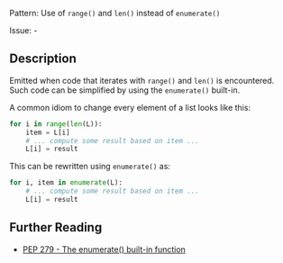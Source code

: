 Pattern: Use of `range()` and `len()` instead of `enumerate()`

Issue: -

## Description

Emitted when code that iterates with `range()` and `len()` is encountered. Such code can be simplified by using the `enumerate()` built-in.


A common idiom to change every element of a list looks like this: 


```python
for i in range(len(L)):
    item = L[i]
    # ... compute some result based on item ...
    L[i] = result
```

This can be rewritten using `enumerate()` as: 

```python
for i, item in enumerate(L):
    # ... compute some result based on item ...
    L[i] = result
```


## Further Reading

* [PEP 279 - The enumerate() built-in function](https://www.python.org/dev/peps/pep-0279/)
